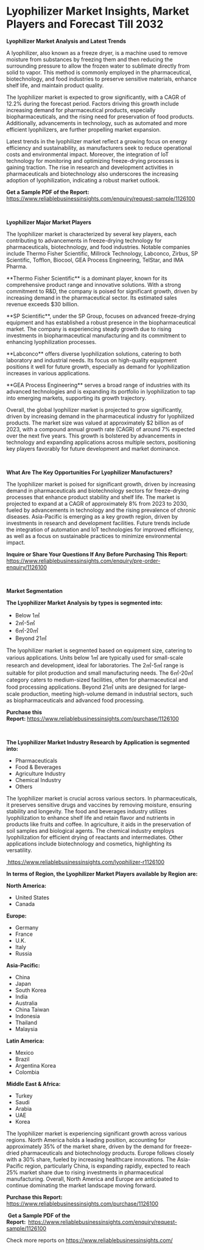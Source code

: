 <p><h1>Lyophilizer Market Insights, Market Players and Forecast Till 2032</h1></p><p><strong>Lyophilizer Market Analysis and Latest Trends</strong></p>
<p><p>A lyophilizer, also known as a freeze dryer, is a machine used to remove moisture from substances by freezing them and then reducing the surrounding pressure to allow the frozen water to sublimate directly from solid to vapor. This method is commonly employed in the pharmaceutical, biotechnology, and food industries to preserve sensitive materials, enhance shelf life, and maintain product quality.</p><p>The lyophilizer market is expected to grow significantly, with a CAGR of 12.2% during the forecast period. Factors driving this growth include increasing demand for pharmaceutical products, especially biopharmaceuticals, and the rising need for preservation of food products. Additionally, advancements in technology, such as automated and more efficient lyophilizers, are further propelling market expansion. </p><p>Latest trends in the lyophilizer market reflect a growing focus on energy efficiency and sustainability, as manufacturers seek to reduce operational costs and environmental impact. Moreover, the integration of IoT technology for monitoring and optimizing freeze-drying processes is gaining traction. The rise in research and development activities in pharmaceuticals and biotechnology also underscores the increasing adoption of lyophilization, indicating a robust market outlook.</p></p>
<p><strong>Get a Sample PDF of the Report:&nbsp;</strong> <a href="https://www.reliablebusinessinsights.com/enquiry/request-sample/1126100?utm_campaign=2526&utm_medium=2&utm_source=Github&utm_content=ia&utm_term=23022025&utm_id=lyophilizer">https://www.reliablebusinessinsights.com/enquiry/request-sample/1126100</a></p>
<p>&nbsp;</p>
<p><strong>Lyophilizer Major Market Players</strong></p>
<p><p>The lyophilizer market is characterized by several key players, each contributing to advancements in freeze-drying technology for pharmaceuticals, biotechnology, and food industries. Notable companies include Thermo Fisher Scientific, Millrock Technology, Labconco, Zirbus, SP Scientific, Tofflon, Biocool, GEA Process Engineering, TelStar, and IMA Pharma.</p><p>**Thermo Fisher Scientific** is a dominant player, known for its comprehensive product range and innovative solutions. With a strong commitment to R&D, the company is poised for significant growth, driven by increasing demand in the pharmaceutical sector. Its estimated sales revenue exceeds $30 billion.</p><p>**SP Scientific**, under the SP Group, focuses on advanced freeze-drying equipment and has established a robust presence in the biopharmaceutical market. The company is experiencing steady growth due to rising investments in biopharmaceutical manufacturing and its commitment to enhancing lyophilization processes.</p><p>**Labconco** offers diverse lyophilization solutions, catering to both laboratory and industrial needs. Its focus on high-quality equipment positions it well for future growth, especially as demand for lyophilization increases in various applications.</p><p>**GEA Process Engineering** serves a broad range of industries with its advanced technologies and is expanding its portfolio in lyophilization to tap into emerging markets, supporting its growth trajectory.</p><p>Overall, the global lyophilizer market is projected to grow significantly, driven by increasing demand in the pharmaceutical industry for lyophilized products. The market size was valued at approximately $2 billion as of 2023, with a compound annual growth rate (CAGR) of around 7% expected over the next five years. This growth is bolstered by advancements in technology and expanding applications across multiple sectors, positioning key players favorably for future development and market dominance.</p></p>
<p>&nbsp;</p>
<p><strong>What Are The Key Opportunities For Lyophilizer Manufacturers?</strong></p>
<p><p>The lyophilizer market is poised for significant growth, driven by increasing demand in pharmaceuticals and biotechnology sectors for freeze-drying processes that enhance product stability and shelf life. The market is projected to expand at a CAGR of approximately 8% from 2023 to 2030, fueled by advancements in technology and the rising prevalence of chronic diseases. Asia-Pacific is emerging as a key growth region, driven by investments in research and development facilities. Future trends include the integration of automation and IoT technologies for improved efficiency, as well as a focus on sustainable practices to minimize environmental impact.</p></p>
<p><strong>Inquire or Share Your Questions If Any Before Purchasing This Report:</strong> <a href="https://www.reliablebusinessinsights.com/enquiry/pre-order-enquiry/1126100?utm_campaign=2526&utm_medium=2&utm_source=Github&utm_content=ia&utm_term=23022025&utm_id=lyophilizer">https://www.reliablebusinessinsights.com/enquiry/pre-order-enquiry/1126100</a></p>
<p>&nbsp;</p>
<p><strong>Market Segmentation</strong></p>
<p><strong>The Lyophilizer Market Analysis by types is segmented into:</strong></p>
<p><ul><li>Below 1㎡</li><li>2㎡-5㎡</li><li>6㎡-20㎡</li><li>Beyond 21㎡</li></ul></p>
<p><p>The lyophilizer market is segmented based on equipment size, catering to various applications. Units below 1㎡ are typically used for small-scale research and development, ideal for laboratories. The 2㎡-5㎡ range is suitable for pilot production and small manufacturing needs. The 6㎡-20㎡ category caters to medium-sized facilities, often for pharmaceutical and food processing applications. Beyond 21㎡ units are designed for large-scale production, meeting high-volume demand in industrial sectors, such as biopharmaceuticals and advanced food processing.</p></p>
<p><strong>Purchase this Report:&nbsp;</strong><a href="https://www.reliablebusinessinsights.com/purchase/1126100?utm_campaign=2526&utm_medium=2&utm_source=Github&utm_content=ia&utm_term=23022025&utm_id=lyophilizer">https://www.reliablebusinessinsights.com/purchase/1126100</a></p>
<p>&nbsp;</p>
<p><strong>The Lyophilizer Market Industry Research by Application is segmented into:</strong></p>
<p><ul><li>Pharmaceuticals</li><li>Food & Beverages</li><li>Agriculture Industry</li><li>Chemical Industry</li><li>Others</li></ul></p>
<p><p>The lyophilizer market is crucial across various sectors. In pharmaceuticals, it preserves sensitive drugs and vaccines by removing moisture, ensuring stability and longevity. The food and beverages industry utilizes lyophilization to enhance shelf life and retain flavor and nutrients in products like fruits and coffee. In agriculture, it aids in the preservation of soil samples and biological agents. The chemical industry employs lyophilization for efficient drying of reactants and intermediates. Other applications include biotechnology and cosmetics, highlighting its versatility.</p></p>
<p><a href="https://www.reliablebusinessinsights.com/lyophilizer-r1126100?utm_campaign=2526&utm_medium=2&utm_source=Github&utm_content=ia&utm_term=23022025&utm_id=lyophilizer">&nbsp;https://www.reliablebusinessinsights.com/lyophilizer-r1126100</a></p>
<p><strong>In terms of Region, the Lyophilizer Market Players available by Region are:</strong></p>
<p>
    <p> <strong> North America: </strong>
        <ul>
            <li>United States</li>
            <li>Canada</li>
        </ul>
        </p> 
    <p> <strong> Europe: </strong>
        <ul>
            <li>Germany</li>
            <li>France</li>
            <li>U.K.</li>
            <li>Italy</li>
            <li>Russia</li>
        </ul>
        </p> 
    <p> <strong> Asia-Pacific: </strong>
        <ul>
            <li>China</li>
            <li>Japan</li>
            <li>South Korea</li>
            <li>India</li>
            <li>Australia</li>
            <li>China Taiwan</li>
            <li>Indonesia</li>
            <li>Thailand</li>
            <li>Malaysia</li>
        </ul>
        </p> 
    <p> <strong> Latin America: </strong>
        <ul>
            <li>Mexico</li>
            <li>Brazil</li>
            <li>Argentina Korea</li>
            <li>Colombia</li>
        </ul>
        </p> 
    <p> <strong> Middle East & Africa: </strong>
        <ul>
            <li>Turkey</li>
            <li>Saudi</li>
            <li>Arabia</li>
            <li>UAE</li>
            <li>Korea</li>
        </ul>
    </p>
    </p>
<p><p>The lyophilizer market is experiencing significant growth across various regions. North America holds a leading position, accounting for approximately 35% of the market share, driven by the demand for freeze-dried pharmaceuticals and biotechnology products. Europe follows closely with a 30% share, fueled by increasing healthcare innovations. The Asia-Pacific region, particularly China, is expanding rapidly, expected to reach 25% market share due to rising investments in pharmaceutical manufacturing. Overall, North America and Europe are anticipated to continue dominating the market landscape moving forward.</p></p>
<p><strong>Purchase this Report: </strong><a href="https://www.reliablebusinessinsights.com/purchase/1126100?utm_campaign=2526&utm_medium=2&utm_source=Github&utm_content=ia&utm_term=23022025&utm_id=lyophilizer">https://www.reliablebusinessinsights.com/purchase/1126100</a></p>
<p>&nbsp;<strong>Get a Sample PDF of the Report:&nbsp;&nbsp;</strong><a href="https://www.reliablebusinessinsights.com/enquiry/request-sample/1126100?utm_campaign=2526&utm_medium=2&utm_source=Github&utm_content=ia&utm_term=23022025&utm_id=lyophilizer">https://www.reliablebusinessinsights.com/enquiry/request-sample/1126100</a></p>
<p><strong></strong></p>
<p>Check more reports on <a href="https://www.reliablebusinessinsights.com/?utm_campaign=2526&utm_medium=2&utm_source=Github&utm_content=ia&utm_term=23022025&utm_id=lyophilizer">https://www.reliablebusinessinsights.com/</a></p>